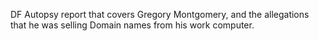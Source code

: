 DF Autopsy report that covers Gregory Montgomery, and the allegations that he was selling Domain names from his work computer.

